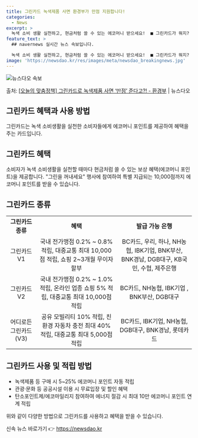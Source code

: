 ```yaml
---
title: 그린카드 녹색제품 사면 환경부가 만점 지원합니다!
categories:
  - News
excerpt: >
  녹색 소비 생활 실천하고, 현금처럼 쓸 수 있는 에코머니 받으세요!  ■ 그린카드가 뭐지?  지구도 살리고!…
feature_text: >
  ## navernews 실시간 뉴스 속보입니다.

  녹색 소비 생활 실천하고, 현금처럼 쓸 수 있는 에코머니 받으세요!  ■ 그린카드가 뭐지?  지구도 살리고!…
image: 'https://newsdao.kr/res/images/meta/newsdao_breakingnews.jpg'
---
```


![뉴스다오 속보](https://newsdao.kr/res/images/meta/newsdao_breakingnews.jpg)

<p>출처: <a href="https://newsdao.kr/3578" rel="dofollow">[오늘의 맞춤정책] 그린카드로 녹색제품 사면 ‘만점’ 준다고?! - 환경부</a> | 뉴스다오</p>

<h2 data-ke-size="size26">그린카드 혜택과 사용 방법</h2>
그린카드는 녹색 소비생활을 실천한 소비자들에게 에코머니 포인트를 제공하여 혜택을 주는 카드입니다.

<h2 data-ke-size="size24">그린카드 혜택</h2>
<p data-ke-size="size16">소비자가 녹색 소비생활을 실천할 때마다 현금처럼 쓸 수 있는 보상 혜택(에코머니 포인트)을 제공합니다. "그린을 꺼내세요" 행사에 참여하여 특별 지급되는 10,000점까지 에코머니 포인트를 받을 수 있습니다.</p>

<h2 data-ke-size="size24">그린카드 종류</h2>
<table>
	<tr>
		<td style="text-align: center; height: 17px;"><b>그린카드 종류</b></td>
		<td style="text-align: center; height: 17px;"><b>혜택</b></td>
		<td style="text-align: center; height: 17px;"><b>발급 가능 은행</b></td>
	</tr>
	<tr>
		<td style="text-align: center; height: 17px;">그린카드 V1</td>
		<td style="text-align: center; height: 17px;">국내 전가맹점 0.2% ~ 0.8% 적립, 대중교통 최대 10,000점 적립, 쇼핑 2~3개월 무이자 할부</td>
		<td style="text-align: center; height: 17px;">BC카드, 우리, 하나, NH농협, IBK기업, BNK부산, BNK경남, DGB대구, KB국민, 수협, 제주은행</td>
	</tr>
	<tr>
		<td style="text-align: center; height: 17px;">그린카드 V2</td>
		<td style="text-align: center; height: 17px;">국내 전가맹점 0.2% ~ 1.0% 적립, 온라인 업종 쇼핑 5% 적립, 대중교통 최대 10,000점 적립</td>
		<td style="text-align: center; height: 17px;">BC카드, NH농협, IBK기업 , BNK부산, DGB대구</td>
	</tr>
	<tr>
		<td style="text-align: center; height: 17px;">어디로든 그린카드(V3)</td>
		<td style="text-align: center; height: 17px;">공유 모빌리티 10% 적립, 친환경 자동차 충전 최대 40% 적립, 대중교통 최대 5,000점 적립</td>
		<td style="text-align: center; height: 17px;">BC카드, IBK기업, NH농협, DGB대구, BNK경남, 롯데카드</td>
	</tr>
</table>

<h2 data-ke-size="size24">그린카드 사용 및 적립 방법</h2>
<ul>
	<li>녹색제품 등 구매 시 5~25% 에코머니 포인트 자동 적립</li>
	<li>관광·문화 등 공공시설 이용 시 무료입장 및 할인 혜택</li>
	<li>탄소포인트제/에코마일리지 참여하여 에너지 절감 시 최대 10만 에코머니 포인트 연계 적립</li>
</ul>
<p data-ke-size="size16">위와 같이 다양한 방법으로 그린카드를 사용하고 혜택을 받을 수 있습니다.</p>
 

신속 뉴스 바로가기 👉 <a href="https://newsdao.kr" rel="dofollow">https://newsdao.kr</a>


